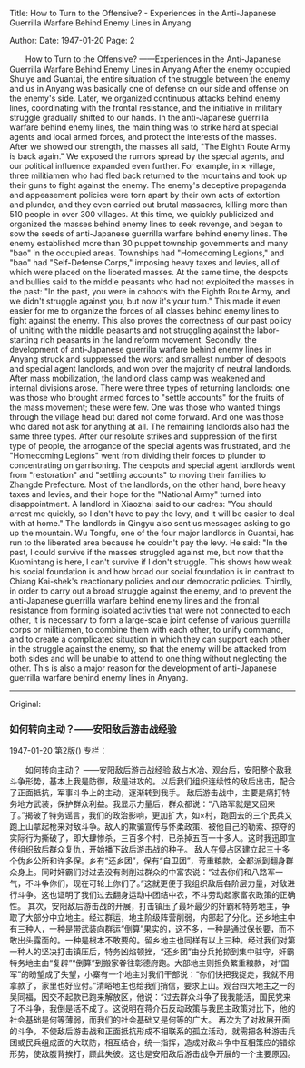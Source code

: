 Title: How to Turn to the Offensive? - Experiences in the Anti-Japanese Guerrilla Warfare Behind Enemy Lines in Anyang

Author:
Date: 1947-01-20
Page: 2

　　How to Turn to the Offensive?
    ——Experiences in the Anti-Japanese Guerrilla Warfare Behind Enemy Lines in Anyang
    After the enemy occupied Shuiye and Guantai, the entire situation of the struggle between the enemy and us in Anyang was basically one of defense on our side and offense on the enemy's side. Later, we organized continuous attacks behind enemy lines, coordinating with the frontal resistance, and the initiative in military struggle gradually shifted to our hands.
    In the anti-Japanese guerrilla warfare behind enemy lines, the main thing was to strike hard at special agents and local armed forces, and protect the interests of the masses. After we showed our strength, the masses all said, "The Eighth Route Army is back again." We exposed the rumors spread by the special agents, and our political influence expanded even further. For example, in × village, three militiamen who had fled back returned to the mountains and took up their guns to fight against the enemy. The enemy's deceptive propaganda and appeasement policies were torn apart by their own acts of extortion and plunder, and they even carried out brutal massacres, killing more than 510 people in over 300 villages. At this time, we quickly publicized and organized the masses behind enemy lines to seek revenge, and began to sow the seeds of anti-Japanese guerrilla warfare behind enemy lines.
    The enemy established more than 30 puppet township governments and many "bao" in the occupied areas. Townships had "Homecoming Legions," and "bao" had "Self-Defense Corps," imposing heavy taxes and levies, all of which were placed on the liberated masses. At the same time, the despots and bullies said to the middle peasants who had not exploited the masses in the past: "In the past, you were in cahoots with the Eighth Route Army, and we didn't struggle against you, but now it's your turn." This made it even easier for me to organize the forces of all classes behind enemy lines to fight against the enemy. This also proves the correctness of our past policy of uniting with the middle peasants and not struggling against the labor-starting rich peasants in the land reform movement.
    Secondly, the development of anti-Japanese guerrilla warfare behind enemy lines in Anyang struck and suppressed the worst and smallest number of despots and special agent landlords, and won over the majority of neutral landlords. After mass mobilization, the landlord class camp was weakened and internal divisions arose. There were three types of returning landlords: one was those who brought armed forces to "settle accounts" for the fruits of the mass movement; these were few. One was those who wanted things through the village head but dared not come forward. And one was those who dared not ask for anything at all. The remaining landlords also had the same three types. After our resolute strikes and suppression of the first type of people, the arrogance of the special agents was frustrated, and the "Homecoming Legions" went from dividing their forces to plunder to concentrating on garrisoning. The despots and special agent landlords went from "restoration" and "settling accounts" to moving their families to Zhangde Prefecture. Most of the landlords, on the other hand, bore heavy taxes and levies, and their hope for the "National Army" turned into disappointment. A landlord in Xiaozhai said to our cadres: "You should arrest me quickly, so I don't have to pay the levy, and it will be easier to deal with at home." The landlords in Qingyu also sent us messages asking to go up the mountain. Wu Tongfu, one of the four major landlords in Guantai, has run to the liberated area because he couldn't pay the levy. He said: "In the past, I could survive if the masses struggled against me, but now that the Kuomintang is here, I can't survive if I don't struggle. This shows how weak his social foundation is and how broad our social foundation is in contrast to Chiang Kai-shek's reactionary policies and our democratic policies.
    Thirdly, in order to carry out a broad struggle against the enemy, and to prevent the anti-Japanese guerrilla warfare behind enemy lines and the frontal resistance from forming isolated activities that were not connected to each other, it is necessary to form a large-scale joint defense of various guerrilla corps or militiamen, to combine them with each other, to unify command, and to create a complicated situation in which they can support each other in the struggle against the enemy, so that the enemy will be attacked from both sides and will be unable to attend to one thing without neglecting the other. This is also a major reason for the development of anti-Japanese guerrilla warfare behind enemy lines in Anyang.



<hr /> 

Original: 


### 如何转向主动？——安阳敌后游击战经验

1947-01-20
第2版()
专栏：

　　如何转向主动？
    ——安阳敌后游击战经验
    敌占水冶、观台后，安阳整个敌我斗争形势，基本上我是防御，敌是进攻的。以后我们组织连续性的敌后出击，配合了正面抵抗，军事斗争上的主动，逐渐转到我手。
    敌后游击战中，主要是痛打特务地方武装，保护群众利益。我显示力量后，群众都说：“八路军就是又回来了。”揭破了特务谣言，我们的政治影响，更加扩大，如×村，跑回去的三个民兵又跑上山拿起枪来对敌斗争。敌人的欺骗宣传与怀柔政策、被他自己的勒索、掠夺的实际行为撕破了，即大肆惨杀，三百多个村，已杀掉五百一十多人。这时我迅即宣传组织敌后群众复仇，开始播下敌后游击战的种子。
    敌人在侵占区建立起三十多个伪乡公所和许多保。乡有“还乡团”，保有“自卫团”，苛重粮款，全都派到翻身群众身上。同时奸霸们对过去没有剥削过群众的中富农说：“过去你们和八路军一气，不斗争你们，现在可轮上你们了。”这就更便于我组织敌后各阶层力量，对敌进行斗争。这也证明了我们过去翻身运动中团结中农，不斗劳动起家富农政策的正确性。
    其次，安阳敌后游击战的开展，打击镇压了最坏最少的奸霸和特务地主，争取了大部分中立地主。经过群运，地主阶级阵营削弱，内部起了分化。还乡地主中有三种人，一种是带武装向群运“倒算”果实的，这不多，一种是通过保长要，而不敢出头露面的。一种是根本不敢要的。留乡地主也同样有以上三种。经过我们对第一种人的坚决打击镇压后，特务凶焰顿挫，“还乡团”由分兵抢掠到集中驻守，奸霸特务地主由“复辟”“倒算”到搬家眷往彰德府跑。大部地主则担负繁重粮款，对“国军”的盼望成了失望，小寨有一个地主对我们干部说：“你们快把我捉走，我就不用拿款了，家里也好应付。”清峪地主也给我们捎信，要求上山。观台四大地主之一的吴同福，因交不起款已跑来解放区，他说：“过去群众斗争了我我能活，国民党来了不斗争，我倒是活不成了。这说明在蒋介石反动政策与我民主政策对比下，他的社会基础是何等薄弱，而我们的社会基础又是何等的广大。
    再次为了对敌展开面的斗争，不使敌后游击战和正面抵抗形成不相联系的孤立活动，就需把各种游击兵团或民兵组成面的大联防，相互结合，统一指挥，造成对敌斗争中互相策应的错综形势，使敌腹背挨打，顾此失彼。这也是安阳敌后游击战争开展的一个主要原因。

